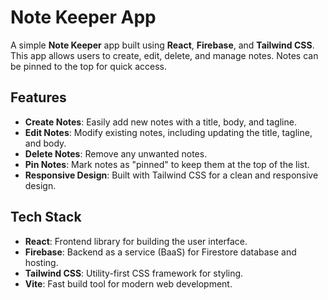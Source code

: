 # Note Keeper App

A simple **Note Keeper** app built using **React**, **Firebase**, and **Tailwind CSS**. This app allows users to create, edit, delete, and manage notes. Notes can be pinned to the top for quick access.

## Features
- **Create Notes**: Easily add new notes with a title, body, and tagline.
- **Edit Notes**: Modify existing notes, including updating the title, tagline, and body.
- **Delete Notes**: Remove any unwanted notes.
- **Pin Notes**: Mark notes as "pinned" to keep them at the top of the list.
- **Responsive Design**: Built with Tailwind CSS for a clean and responsive design.

## Tech Stack
- **React**: Frontend library for building the user interface.
- **Firebase**: Backend as a service (BaaS) for Firestore database and hosting.
- **Tailwind CSS**: Utility-first CSS framework for styling.
- **Vite**: Fast build tool for modern web development.
